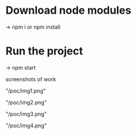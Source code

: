 # Download node modules

-> npm i or npm install

# Run the project

-> npm start

screenshots of work


"/poc/img1.png"

"/poc/img2.png"

"/poc/img3.png"

"/poc/img4.png"